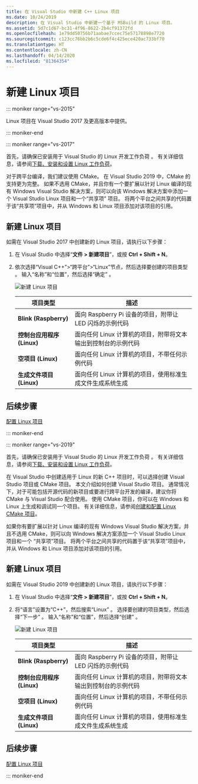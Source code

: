 ```yaml
---
title: 在 Visual Studio 中新建 C++ Linux 项目
ms.date: 10/24/2019
description: 在 Visual Studio 中新建一个基于 MSBuild 的 Linux 项目。
ms.assetid: 5d7c1d67-bc31-4f96-8622-2b4cf91372fd
ms.openlocfilehash: 1e79dd50756b71aabae7ccec75e57178898e7720
ms.sourcegitcommit: c123cc76bb2b6c5cde6f4c425ece420ac733bf70
ms.translationtype: HT
ms.contentlocale: zh-CN
ms.lasthandoff: 04/14/2020
ms.locfileid: "81364354"
---
```

# <a name="create-a-new-linux-project"></a>新建 Linux 项目

::: moniker range="vs-2015"

Linux 项目在 Visual Studio 2017 及更高版本中提供。

::: moniker-end

::: moniker range="vs-2017"

首先，请确保已安装用于 Visual Studio 的 Linux 开发工作负荷  。 有关详细信息，请参阅[下载、安装和设置 Linux 工作负荷](download-install-and-setup-the-linux-development-workload.md)。

对于跨平台编译，我们建议使用 CMake。 在 Visual Studio 2019 中，CMake 的支持更为完整。 如果不选用 CMake，并且你有一个要扩展以针对 Linux 编译的现有 Windows Visual Studio 解决方案，则可以向该 Windows 解决方案中添加一个 Visual Studio Linux 项目和一个“共享项”  项目。 将两个平台之间共享的代码置于该“共享项”项目中，并从 Windows 和 Linux 项目添加对该项目的引用。

## <a name="to-create-a-new-linux-project"></a>新建 Linux 项目

如需在 Visual Studio 2017 中创建新的 Linux 项目，请执行以下步骤：

1. 在 Visual Studio 中选择“**文件 > 新建项目**”，或按 **Ctrl + Shift + N**。
1. 依次选择“Visual C++”>“跨平台”>“Linux”节点，然后选择要创建的项目类型  。 输入“名称”和“位置”，然后选择“确定”    。

   ![新建 Linux 项目](media/newproject.png)

   | 项目类型 | 描述 |
   | ------------ | --- |
   | **Blink (Raspberry)**           | 面向 Raspberry Pi 设备的项目，附带让 LED 闪烁的示例代码 |
   | **控制台应用程序 (Linux)** | 面向任何 Linux 计算机的项目，附带将文本输出到控制台的示例代码 |
   | **空项目 (Linux)**       | 面向任何 Linux 计算机的项目，不带任何示例代码 |
   | **生成文件项目 (Linux)**    | 面向任何 Linux 计算机的项目，使用标准生成文件生成系统生成 |

## <a name="next-steps"></a>后续步骤

[配置 Linux 项目](configure-a-linux-project.md)

::: moniker-end

::: moniker range="vs-2019"

首先，请确保已安装用于 Visual Studio 的 Linux 开发工作负荷  。 有关详细信息，请参阅[下载、安装和设置 Linux 工作负荷](download-install-and-setup-the-linux-development-workload.md)。

在 Visual Studio 中创建适用于 Linux 的新 C++ 项目时，可以选择创建 Visual Studio 项目或 CMake 项目。 本文介绍如何创建 Visual Studio 项目。 通常情况下，对于可能包括开源代码的新项目或要进行跨平台开发的编译，建议你将 CMake 与 Visual Studio 配合使用。 使用 CMake 项目，你可以在 Windows 和 Linux 上生成和调试同一个项目。 有关详细信息，请参阅[创建和配置 Linux CMake 项目](cmake-linux-project.md)。

如果你有要扩展以针对 Linux 编译的现有 Windows Visual Studio 解决方案，并且不选用 CMake，则可以向 Windows 解决方案添加一个 Visual Studio Linux 项目和一个  “共享项”项目。 将两个平台之间共享的代码置于该“共享项”项目中，并从 Windows 和 Linux 项目添加对该项目的引用。

## <a name="to-create-a-new-linux-project"></a>新建 Linux 项目

如需在 Visual Studio 2019 中创建新的 Linux 项目，请执行以下步骤：

1. 在 Visual Studio 中选择“**文件 > 新建项目**”，或按 **Ctrl + Shift + N**。
1. 将“语言”设置为“C++”，然后搜索“Linux”   。 选择要创建的项目类型，然后选择“下一步”  。 输入“名称”和“位置”，然后选择“创建”    。

   ![新建 Linux 项目](media/newproject-vs2019.png)

   | 项目类型 | 描述 |
   | ------------ | --- |
   | **Blink (Raspberry)**           | 面向 Raspberry Pi 设备的项目，附带让 LED 闪烁的示例代码 |
   | **控制台应用程序 (Linux)** | 面向任何 Linux 计算机的项目，附带将文本输出到控制台的示例代码 |
   | **空项目 (Linux)**       | 面向任何 Linux 计算机的项目，不带任何示例代码 |
   | **生成文件项目 (Linux)**    | 面向任何 Linux 计算机的项目，使用标准生成文件生成系统生成 |

## <a name="next-steps"></a>后续步骤

[配置 Linux 项目](configure-a-linux-project.md)

::: moniker-end
